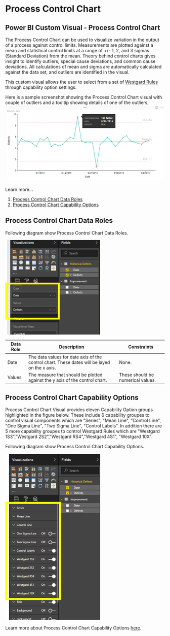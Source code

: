 # Process Control Chart
## Power BI Custom Visual - Process Control Chart

The Process Control Chart can be used to visualize variation in the output of a process against control limits. Measurements are plotted against a mean and statistical control limits at a range of +/- 1, 2, and 3 sigmas (Standard Deviation) from the mean. Theory behind control charts gives insight to identify outliers, special cause deviations, and common cause deviations. All calculations of mean and sigma are automatically calculated against the data set, and outliers are identified in the visual.

This custom visual allows the user to select from a set of [Westgard Rules](http://www.ncss.com/wp-content/themes/ncss/pdf/Procedures/NCSS/Levey-Jennings_Charts.pdf)  through capability option settings.

Here is a sample screenshot showing the Process Control Chart visual with couple of outliers and a tooltip showing details of one of the outliers, 
![](documentation/images/ScreenshotBase.png)

Learn more...

1. [Process Control Chart Data Roles](README.md#process-control-chart-data-roles)
2. [Process Control Chart Capability Options](README.md#process-control-chart-capability-options)


## Process Control Chart Data Roles

Following diagram show Process Control Chart Data Roles.

<img src="documentation/images/ControlChartDataRoles.png" alt="Drawing" width="300px">

|Data Role|Description|Constraints|
|---|---|---|
|Date|The data values for date axis of the control chart. These dates will be layed on the x axis.|None.|
|Values|The measure that should be plotted against the y axis of the control chart.|These should be numerical values.|

## Process Control Chart Capability Options

Process Control Chart Visual provides eleven Capability Option groups highlighted in the figure below. These include 6 capability groupes to control visual components which are "Series", "Mean Line", "Control Line", "One Sigma Line", "Two Sigma Line", "Control Labels". In addition there are 5 more capability groupes to control Westgard Rules which are "Westgard 1S3","Westgard 2S2","Westgard RS4","Westgard 4S1", "Westgard 10X".

Following diagram show Process Control Chart Capability Options.

<img src="documentation/images/ControlChartCapabilityOptions.png" alt="Drawing" width="300px">

Learn more about Process Control Chart Capability Options [here](documentation/README.md).
